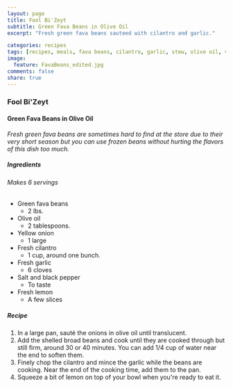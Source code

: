 ```yaml
---
layout: page
title: Fool Bi'Zeyt
subtitle: Green Fava Beans in Olive Oil
excerpt: "Fresh green fava beans sauteed with cilantro and garlic."

categories: recipes
tags: [recipes, meals, fava beans, cilantro, garlic, stew, olive oil, vegan, vegetarian]
image:
  feature: FavaBeans_edited.jpg
comments: false
share: true
---
```


### Fool Bi'Zeyt
#### Green Fava Beans in Olive Oil

*Fresh green fava beans are sometimes hard to find at the store due to their very short season but you can use frozen beans without hurting the flavors of this dish too much.*

##### Ingredients
###### Makes 6 servings

* Green fava beans
    - 2 lbs.
* Olive oil
    - 2 tablespoons.
* Yellow onion
    - 1 large
* Fresh cilantro
    - 1 cup, around one bunch.
* Fresh garlic
    - 6 cloves
* Salt and black pepper
    - To taste
* Fresh lemon
    - A few slices

##### Recipe
1. In a large pan, sauté the onions in olive oil until translucent.
2. Add the shelled broad beans and cook until they are cooked through but still firm, around 30 or 40 minutes. You can add 1/4 cup of water near the end to soften them.
3. Finely chop the cilantro and mince the garlic while the beans are cooking. Near the end of the cooking time, add them to the pan.
4. Squeeze a bit of lemon on top of your bowl when you're ready to eat it.

